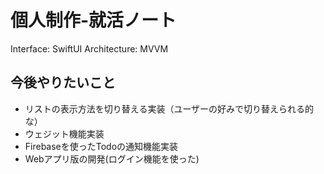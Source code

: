 # 個人制作-就活ノート
Interface: SwiftUI
Architecture: MVVM

## 今後やりたいこと
- リストの表示方法を切り替える実装（ユーザーの好みで切り替えられる的な）
- ウェジット機能実装
- Firebaseを使ったTodoの通知機能実装
- Webアプリ版の開発(ログイン機能を使った)
